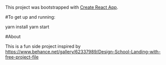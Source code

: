 This project was bootstrapped with [Create React App](https://github.com/facebook/create-react-app).

#To get up and running:

yarn install
yarn start

#About

This is a fun side project inspired by https://www.behance.net/gallery/62337989/Design-School-Landing-with-free-project-file
